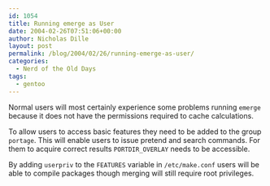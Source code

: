 ```yaml
---
id: 1054
title: Running emerge as User
date: 2004-02-26T07:51:06+00:00
author: Nicholas Dille
layout: post
permalink: /blog/2004/02/26/running-emerge-as-user/
categories:
  - Nerd of the Old Days
tags:
  - gentoo
---
```

Normal users will most certainly experience some problems running `emerge` because it does not have the permissions required to cache calculations.
  
<!--more-->

To allow users to access basic features they need to be added to the group `portage`. This will enable users to issue pretend and search commands. For them to acquire correct results `PORTDIR_OVERLAY` needs to be accessible.

By adding `userpriv` to the `FEATURES` variable in `/etc/make.conf` users will be able to compile packages though merging will still require root privileges.
